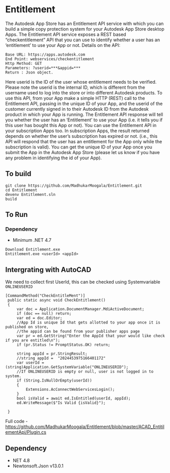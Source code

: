 # Entitlement

The Autodesk App Store has an Entitlement API service with which you can build a simple copy protection system for your Autodesk App Store desktop Apps. The Entitlement API service exposes a REST based “checkentitlement” API that you can use to identify whether a user has an ‘entitlement’ to use your App or not.
Details on the API:

```
Base URL: https://apps.autodesk.com
End Point: webservices/checkentitlement
Http Method: GET
Parameters: ?userid=***&appid=*** 
Return : Json object.
```

Here userid is the ID of the user whose entitlement needs to be verified. Please note the userid is the internal ID, which is different from the username used to log into the store or into different Autodesk products.
To use this API, from your App make a simple HTTP (REST) call to the Entitlement API, passing in the unique ID of your App, and the userid of the customer currently signed in to their Autodesk ID from the Autodesk product in which your App is running. The Entitlement API response will tell you whether the user has an ‘Entitlement’ to use your App (i.e. it tells you if this user has bought this App or not).
You can use the Entitlement API in your subscription Apps too. In subscription Apps, the result returned depends on whether the user’s subscription has expired or not. (i.e., this API will respond that the user has an entitlement for the App only while the subscription is valid). You can get the unique ID of your App once you submit the App in the Autodesk App Store (please let us know if you have any problem in identifying the id of your App).

## To build

```
git clone https://github.com/MadhukarMoogala/Entitlement.git
cd Entitlement
devenv Entitlement.sln
build
```

## To Run

### Dependency
 
 - Minimum  .NET 4.7

```
Download Entitlement.exe
Entitlement.exe <userId> <appId>
```

## Intergrating with AutoCAD

We need to collect first UserId, this can be checked using Systemvariable `ONLINEUSERID`

```
[CommandMethod("CheckEntitleMent")]
 public static async void CheckEntitlement()
 {
     var doc = Application.DocumentManager.MdiActiveDocument;
     if (doc == null) return;
     var ed = doc.Editor;
     //App Id is unique Id that gets allotted to your app once it is published on store,
     //the appid can be found from your publisher apps page
     var pr = ed.GetString("Enter the AppId that your would like check if you are entitled\n");
     if (pr.Status != PromptStatus.OK) return;

     string appId = pr.StringResult;
     //string appId =  "2024453975166401172"
     var userId = (string)Application.GetSystemVariable("ONLINEUSERID");
     //If ONLINEUSERID is empty or null, user is not logged in to system.
     if (String.IsNullOrEmpty(userId))
     {
         Extensions.AcConnectWebServicesLogin();
     }
     bool isValid = await ed.IsEntitled(userId, appId);
     ed.WriteMessage($"Is Valid {isValid}");

 }
```
Full code - https://github.com/MadhukarMoogala/Entitlement/blob/master/ACAD_EntitilementApi/Plugin.cs

## Dependency
- NET 4.8
- Newtonsoft.Json v13.0.1




